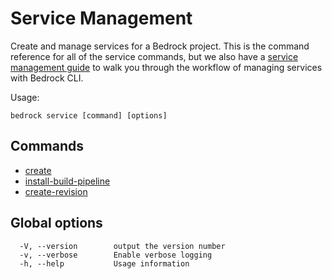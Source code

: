 # Service Management

Create and manage services for a Bedrock project. This is the command reference
for all of the service commands, but we also have a
[service management guide](./project-service-management-guide.md) to walk you
through the workflow of managing services with Bedrock CLI.

Usage:

```
bedrock service [command] [options]
```

## Commands

- [create](https://microsoft.github.io/bedrock-cli/commands/index.html#service_create)
- [install-build-pipeline](https://microsoft.github.io/bedrock-cli/commands/index.html#service_install-build-pipeline)
- [create-revision](https://microsoft.github.io/bedrock-cli/commands/index.html#service_create-revision)

## Global options

```
  -V, --version        output the version number
  -v, --verbose        Enable verbose logging
  -h, --help           Usage information
```
